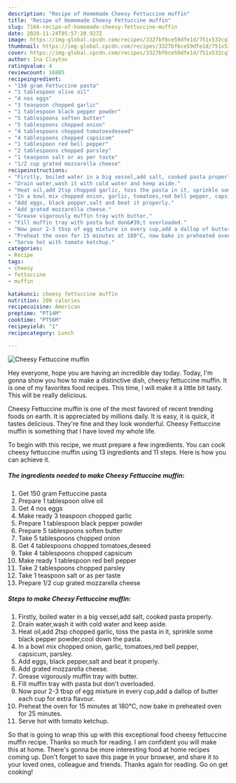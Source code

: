```yaml
---
description: "Recipe of Homemade Cheesy Fettuccine muffin"
title: "Recipe of Homemade Cheesy Fettuccine muffin"
slug: 7166-recipe-of-homemade-cheesy-fettuccine-muffin
date: 2020-11-24T05:57:20.927Z
image: https://img-global.cpcdn.com/recipes/3327bf6ce59dfe1d/751x532cq70/cheesy-fettuccine-muffin-recipe-main-photo.jpg
thumbnail: https://img-global.cpcdn.com/recipes/3327bf6ce59dfe1d/751x532cq70/cheesy-fettuccine-muffin-recipe-main-photo.jpg
cover: https://img-global.cpcdn.com/recipes/3327bf6ce59dfe1d/751x532cq70/cheesy-fettuccine-muffin-recipe-main-photo.jpg
author: Ina Clayton
ratingvalue: 4
reviewcount: 16885
recipeingredient:
- "150 gram Fettuccine pasta"
- "1 tablespoon olive oil"
- "4 nos eggs"
- "3 teaspoon chopped garlic"
- "1 tablespoon black pepper powder"
- "5 tablespoons soften butter"
- "5 tablespoons chopped onion"
- "4 tablespoons chopped tomatoesdeseed"
- "4 tablespoons chopped capsicum"
- "1 tablespoon red bell pepper"
- "2 tablespoons chopped parsley"
- "1 teaspoon salt or as per taste"
- "1/2 cup grated mozzarella cheese"
recipeinstructions:
- "Firstly, boiled water in a big vessel,add salt, cooked pasta properly."
- "Drain water,wash it with cold water and keep aside."
- "Heat oil,add 2tsp chopped garlic, toss the pasta in it, sprinkle some black pepper powder,cool down the pasta."
- "In a bowl mix chopped onion, garlic, tomatoes,red bell pepper, capsicum, parsley."
- "Add eggs, black pepper,salt and beat it properly."
- "Add grated mozzarella cheese."
- "Grease vigorously muffin tray with butter."
- "Fill muffin tray with pasta but don&#39;t overloaded."
- "Now pour 2-3 tbsp of egg mixture in every cup,add a dallop of butter each cup for extra flavour."
- "Preheat the oven for 15 minutes at 180°C, now bake in preheated oven for 25 minutes."
- "Serve hot with tomato ketchup."
categories:
- Recipe
tags:
- cheesy
- fettuccine
- muffin

katakunci: cheesy fettuccine muffin 
nutrition: 209 calories
recipecuisine: American
preptime: "PT14M"
cooktime: "PT56M"
recipeyield: "1"
recipecategory: Lunch

---
```



![Cheesy Fettuccine muffin](https://img-global.cpcdn.com/recipes/3327bf6ce59dfe1d/751x532cq70/cheesy-fettuccine-muffin-recipe-main-photo.jpg)

Hey everyone, hope you are having an incredible day today. Today, I'm gonna show you how to make a distinctive dish, cheesy fettuccine muffin. It is one of my favorites food recipes. This time, I will make it a little bit tasty. This will be really delicious.

Cheesy Fettuccine muffin is one of the most favored of recent trending foods on earth. It is appreciated by millions daily. It is easy, it is quick, it tastes delicious. They're fine and they look wonderful. Cheesy Fettuccine muffin is something that I have loved my whole life.




To begin with this recipe, we must prepare a few ingredients. You can cook cheesy fettuccine muffin using 13 ingredients and 11 steps. Here is how you can achieve it.

<!--inarticleads1-->

##### The ingredients needed to make Cheesy Fettuccine muffin:

1. Get 150 gram Fettuccine pasta
1. Prepare 1 tablespoon olive oil
1. Get 4 nos eggs
1. Make ready 3 teaspoon chopped garlic
1. Prepare 1 tablespoon black pepper powder
1. Prepare 5 tablespoons soften butter
1. Take 5 tablespoons chopped onion
1. Get 4 tablespoons chopped tomatoes,deseed
1. Take 4 tablespoons chopped capsicum
1. Make ready 1 tablespoon red bell pepper
1. Take 2 tablespoons chopped parsley
1. Take 1 teaspoon salt or as per taste
1. Prepare 1/2 cup grated mozzarella cheese




<!--inarticleads2-->

##### Steps to make Cheesy Fettuccine muffin:

1. Firstly, boiled water in a big vessel,add salt, cooked pasta properly.
1. Drain water,wash it with cold water and keep aside.
1. Heat oil,add 2tsp chopped garlic, toss the pasta in it, sprinkle some black pepper powder,cool down the pasta.
1. In a bowl mix chopped onion, garlic, tomatoes,red bell pepper, capsicum, parsley.
1. Add eggs, black pepper,salt and beat it properly.
1. Add grated mozzarella cheese.
1. Grease vigorously muffin tray with butter.
1. Fill muffin tray with pasta but don&#39;t overloaded.
1. Now pour 2-3 tbsp of egg mixture in every cup,add a dallop of butter each cup for extra flavour.
1. Preheat the oven for 15 minutes at 180°C, now bake in preheated oven for 25 minutes.
1. Serve hot with tomato ketchup.




So that is going to wrap this up with this exceptional food cheesy fettuccine muffin recipe. Thanks so much for reading. I am confident you will make this at home. There's gonna be more interesting food at home recipes coming up. Don't forget to save this page in your browser, and share it to your loved ones, colleague and friends. Thanks again for reading. Go on get cooking!
